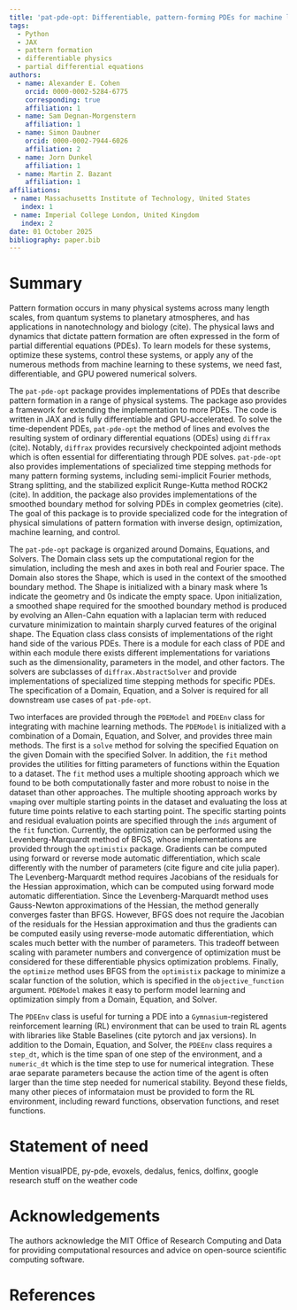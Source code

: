```yaml
---
title: 'pat-pde-opt: Differentiable, pattern-forming PDEs for machine learning, optimization, and control'
tags:
  - Python
  - JAX
  - pattern formation
  - differentiable physics
  - partial differential equations
authors:
  - name: Alexander E. Cohen
    orcid: 0000-0002-5284-6775
    corresponding: true
    affiliation: 1
  - name: Sam Degnan-Morgenstern
    affiliation: 1
  - name: Simon Daubner
    orcid: 0000-0002-7944-6026
    affiliation: 2
  - name: Jorn Dunkel
    affiliation: 1
  - name: Martin Z. Bazant
    affiliation: 1
affiliations:
 - name: Massachusetts Institute of Technology, United States
   index: 1
 - name: Imperial College London, United Kingdom
   index: 2
date: 01 October 2025
bibliography: paper.bib
---
```


# Summary
Pattern formation occurs in many physical systems across many length scales, from quantum systems to planetary atmospheres, and has applications in nanotechnology and biology (cite).
The physical laws and dynamics that dictate pattern formation are often expressed in the form of partial differential equations (PDEs).
To learn models for these systems, optimize these systems, control these systems, or apply any of the numerous methods from machine learning to these systems, we need fast, differentiable, and GPU powered numerical solvers.

The `pat-pde-opt` package provides implementations of PDEs that describe pattern formation in a range of physical systems.
The package aso provides a framework for extending the implementation to more PDEs.
The code is written in JAX and is fully differentiable and GPU-accelerated.
To solve the time-dependent PDEs, `pat-pde-opt` the method of lines and evolves the resulting system of ordinary differential equations (ODEs) using `diffrax` (cite). 
Notably, `diffrax` provides recursively checkpointed adjoint methods which is often essential for differentiating through PDE solves.
`pat-pde-opt` also provides implementations of specialized time stepping methods for many pattern forming systems, including semi-implicit Fourier methods, Strang splitting, and the stabilized explicit Runge-Kutta method ROCK2 (cite).
In addition, the package also provides implementations of the smoothed boundary method for solving PDEs in complex geometries (cite).
The goal of this package is to provide specialized code for the integration of physical simulations of pattern formation with inverse design, optimization, machine learning, and control. 

The `pat-pde-opt` package is organized around Domains, Equations, and Solvers.
The Domain class sets up the computational region for the simulation, including the mesh and axes in both real and Fourier space.
The Domain also stores the Shape, which is used in the context of the smoothed boundary method.
The Shape is initialized with a binary mask where 1s indicate the geometry and 0s indicate the empty space. 
Upon initialization, a smoothed shape required for the smoothed boundary method is produced by evolving an Allen-Cahn equation with a laplacian term with reduced curvature minimization to maintain sharply curved features of the original shape.
The Equation class class consists of implementations of the right hand side of the various PDEs. 
There is a module for each class of PDE and within each module there exists different implementations for variations such as the dimensionality, parameters in the model, and other factors.
The solvers are subclasses of `diffrax.AbstractSolver` and provide implementations of specialized time stepping methods for specific PDEs.
The specification of a Domain, Equation, and a Solver is required for all downstream use cases of `pat-pde-opt`.

Two interfaces are provided through the `PDEModel` and `PDEEnv` class for integrating with machine learning methods.
The `PDEModel` is initialized with a combination of a Domain, Equation, and Solver, and provides three main methods.
The first is a `solve` method for solving the specified Equation on the given Domain with the specified Solver.
In addition, the `fit` method provides the utilities for fitting parameters of functions within the Equation to a dataset.
The `fit` method uses a multiple shooting approach which we found to be both computationally faster and more robust to noise in the dataset than other approaches.
The multiple shooting approach works by `vmap`ing over multiple starting points in the dataset and evaluating the loss at future time points relative to each starting point. 
The specific starting points and residual evaluation points are specified through the `inds` argument of the `fit` function.
Currently, the optimization can be performed using the Levenberg-Marquardt method of BFGS, whose implementations are provided through the `optimistix` package.
Gradients can be computed using forward or reverse mode automatic differentiation, which scale differently with the number of parameters (cite figure and cite julia paper).
The Levenberg-Marquardt method requires Jacobians of the residuals for the Hessian approximation, which can be computed using forward mode automatic differentiation.
Since the Levenberg-Marquardt method uses Gauss-Newton approximations of the Hessian, the method generally converges faster than BFGS. 
However, BFGS does not require the Jacobian of the residuals for the Hessian approximation and thus the gradients can be computed easily using reverse-mode automatic differentiation, which scales much better with the number of parameters.
This tradeoff between scaling with parameter numbers and convergence of optimization must be considered for these differentiable physics optimization problems.
Finally, the `optimize` method uses BFGS from the `optimistix` package to minimize a scalar function of the solution, which is specified in the `objective_function` argument.
`PDEModel` makes it easy to perform model learning and optimization simply from a Domain, Equation, and Solver.

The `PDEEnv` class is useful for turning a PDE into a `Gymnasium`-registered reinforcement learning (RL) environment that can be used to train RL agents with libraries like Stable Baselines (cite pytorch and jax versions).
In addition to the Domain, Equation, and Solver, the `PDEEnv` class requires a `step_dt`, which is the time span of one step of the environment, and a `numeric_dt` which is the time step to use for numerical integration. 
These arae separate parameters because the action time of the agent is often larger than the time step needed for numerical stability.
Beyond these fields, many other pieces of informataion must be provided to form the RL environment, including reward functions, observation functions, and reset functions.

# Statement of need
Mention visualPDE, py-pde, evoxels, dedalus, fenics, dolfinx, google research stuff on the weather code

# Acknowledgements
The authors acknowledge the MIT Office of Research Computing and Data for providing computational resources and advice on open-source scientific computing software.

# References